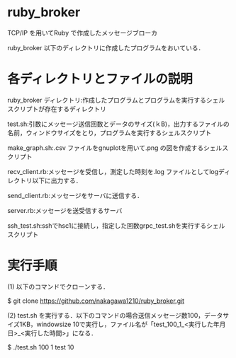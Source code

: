 ruby_broker 
===================================

TCP/IP を用いてRuby で作成したメッセージブローカ

ruby_broker 以下のディレクトリに作成したプログラムをおいている．

# 各ディレクトリとファイルの説明

ruby_broker ディレクトリ:作成したプログラムとプログラムを実行するシェルスクリプトが存在するディレクトリ

test.sh:引数にメッセージ送信回数とデータのサイズ(ｋB)，出力するファイルの名前，ウィンドウサイズをとり，プログラムを実行するシェルスクリプト

make_graph.sh:.csv ファイルをgnuplotを用いて.png の図を作成するシェルスクリプト

recv_client.rb:メッセージを受信し，測定した時刻を.log ファイルとしてlogディレクトリ以下に出力する．

send_client.rb:メッセージをサーバに送信する．

server.rb:メッセージを送受信するサーバ

ssh_test.sh:sshでhsc1に接続し，指定した回数grpc_test.shを実行するシェルスクリプト

# 実行手順
(1) 以下のコマンドでクローンする．

$ git clone https://github.com/nakagawa1210/ruby_broker.git

(2) test.sh を実行する．以下のコマンドの場合送信メッセージ数100，データサイズ1KB，windowsize 10で実行し，ファイル名が「test_100_1_<実行した年月日>_<実行した時間>」になる．

$ ./test.sh 100 1 test 10

